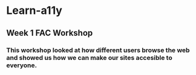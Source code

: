 # Learn-a11y

## Week 1 FAC Workshop

### This workshop looked at how different users browse the web and showed us how we can make our sites accesible to everyone.
